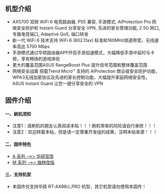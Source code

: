## 机型介绍
* AX5700 双频 WiFi 6 电竞路由器, PS5 兼容, 手游模式, AiProtection Pro 网络安全防护和 Instant Guard 分享安全 VPN, 先进的家长管理功能, 2.5G 网口, 专属电竞端口, Adaptive QoS, 端口转发
* 新一代 WiFi 6 技术支持 WiFi 6 (802.11ax) 标准和160MHz频道带宽，无线速率高达 5700 Mbps
* 手游模式通过华硕路由器APP开启手游加速模式，大幅降低手游中延时与卡顿，享有畅快的游戏体验
* 更大的覆盖范围ASUS RangeBoost Plus 提升信号范围和整体覆盖范围
* 网络安全战盾 搭载Trend Micro™ 支持的 AiProtection 商业级安全防护功能，WPA3无线加密协议及先进的家长控制功能，大幅提升家庭网络安全性。ASUS Instant Guard 让您一键分享安全的 VPN

## 固件介绍
#### 一、刷机须知
* 注意1：请刷机的朋友认真阅读本帖！！！刷机带来的风险请自行承担！！！
* 注意2：欢迎转载本帖，但是请一定尊重开发组的成果，注明本帖来源！！！

#### 二、固件特色
* [A 系列 ——>> 华硕官改](/zh/guide/asus/firmware-a.md)
* [M 系列 ——>> 梅林改版](/zh/guide/asus/firmware-m.md)

#### 三、支持机型
* 本固件仅支持华硕 RT-AX86U_PRO 机型，其它机型请勿使用本固件！
